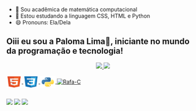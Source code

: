 - 🔭 Sou acadêmica de matemática computacional
- 🌱 Estou estudando a linguagem CSS, HTML e Python
- 😄 Pronouns: Ela/Dela

## Oiii eu sou a Paloma Lima👋, iniciante no mundo da programação e tecnologia!
<div align="center">
  <a href="https://github.com/PalomaGLima">
  <img height="160em" src="https://github-readme-stats.vercel.app/api?username=PalomaGLima&show_icons=true&theme=dark&include_all_commits=true&count_private=true"/>
  <img height="160em" src="https://github-readme-stats.vercel.app/api/top-langs/?username=PalomaGLima&layout=compact&langs_count=7&theme=dark"/>
</div>
  
<div style="display: inline_block"><br>
  <img align="center" alt="Rafa-HTML" height="30" width="40" src="https://raw.githubusercontent.com/devicons/devicon/master/icons/html5/html5-original.svg">
  <img align="center" alt="Rafa-CSS" height="30" width="40" src="https://raw.githubusercontent.com/devicons/devicon/master/icons/css3/css3-original.svg">
  <img align="center" alt="Rafa-Python" height="30" width="40" src="https://raw.githubusercontent.com/devicons/devicon/master/icons/python/python-original.svg">
  <img align="center" alt="Rafa-C" height="30" width="40" src="[https://img2.gratispng.com/20171217/033/letter-c-png-5a36954d474e54.1991877715135266052921.jpg]">
  </div>
  
  ##
 
<div> 
  <a href="https://instagram.com/palomalima1608" target="_blank"><img src="https://img.shields.io/badge/-Instagram-%23E4405F?style=for-the-badge&logo=instagram&logoColor=white" target="_blank"></a>
 	<a href="https://www.twitch.tv/XD_eSports" target="_blank"><img src="https://img.shields.io/badge/Twitch-9146FF?style=for-the-badge&logo=twitch&logoColor=white" target="_blank"></a> 
  <a href="https://www.linkedin.com/in/paloma-lima-a63447148/" target="_blank"><img src="https://img.shields.io/badge/-LinkedIn-%230077B5?style=for-the-badge&logo=linkedin&logoColor=white" target="_blank"></a> 

 
</div>
 
